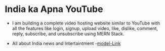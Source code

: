 # India ka Apna YouTube
- I am building a complete video hosting website similar to YouTube with all the features like login, signup, upload video, like, dislike, comment, reply, subscribe, and unsubscribe using MERN Stack.
  
- All about India news and Intertaintment -[model-Link](https://stackblitz.com/edit/stackblitz-starters-9kjpdc?file=models%2Fhospital-management%2Fhospital.models.js)

